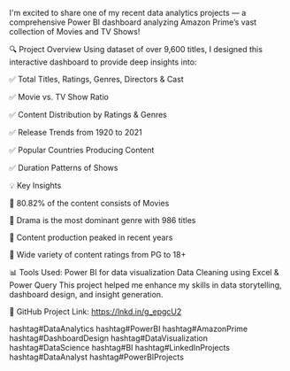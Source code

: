 I'm excited to share one of my recent data analytics projects — a comprehensive Power BI dashboard analyzing Amazon Prime’s vast collection of Movies and TV Shows!

🔍 Project Overview
Using dataset of over 9,600 titles, I designed this interactive dashboard to provide deep insights into:
 
✅ Total Titles, Ratings, Genres, Directors & Cast

✅ Movie vs. TV Show Ratio

✅ Content Distribution by Ratings & Genres

✅ Release Trends from 1920 to 2021

✅ Popular Countries Producing Content

✅ Duration Patterns of Shows

💡 Key Insights

📌 80.82% of the content consists of Movies

📌 Drama is the most dominant genre with 986 titles

📌 Content production peaked in recent years

📌 Wide variety of content ratings from PG to 18+

📊 Tools Used:
Power BI for data visualization
Data Cleaning using Excel & Power Query
This project helped me enhance my skills in data storytelling, dashboard design, and insight generation.

📂 GitHub Project Link:
https://lnkd.in/g_epgcU2

hashtag#DataAnalytics hashtag#PowerBI hashtag#AmazonPrime hashtag#DashboardDesign hashtag#DataVisualization hashtag#DataScience hashtag#BI hashtag#LinkedInProjects hashtag#DataAnalyst hashtag#PowerBIProjects
